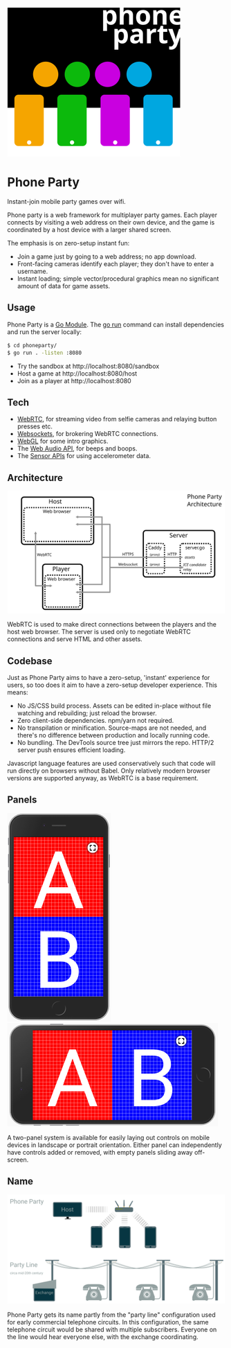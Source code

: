 ![Phone Party logo](docs/logo.svg)

# Phone Party

Instant-join mobile party games over wifi.

Phone party is a web framework for multiplayer party games. Each player connects by visiting a web address on their own device, and the game is coordinated by a host device with a larger shared screen.

The emphasis is on zero-setup instant fun:

- Join a game just by going to a web address; no app download.
- Front-facing cameras identify each player; they don't have to enter a username.
- Instant loading; simple vector/procedural graphics mean no significant amount of data for game assets.

## Usage

Phone Party is a [Go Module](https://github.com/golang/go/wiki/Modules). The [go run](https://golang.org/cmd/go/#hdr-Compile_and_run_Go_program) command can install dependencies and run the server locally:

```bash
$ cd phoneparty/
$ go run . -listen :8080
```

- Try the sandbox at http://localhost:8080/sandbox
- Host a game at http://localhost:8080/host
- Join as a player at http://localhost:8080

## Tech

- [WebRTC](https://developer.mozilla.org/en-US/docs/Web/API/WebRTC_API), for streaming video from selfie cameras and relaying button presses etc.
- [Websockets](https://developer.mozilla.org/en-US/docs/Web/API/WebSockets_API), for brokering WebRTC connections.
- [WebGL](https://developer.mozilla.org/en-US/docs/Web/API/WebGL_API) for some intro graphics.
- The [Web Audio API](https://developer.mozilla.org/en-US/docs/Web/API/Web_Audio_API), for beeps and boops.
- The [Sensor APIs](https://developer.mozilla.org/en-US/docs/Web/API/Sensor_APIs) for using accelerometer data.

## Architecture

![architecture-diagram](docs/architecture-diagram.svg)

WebRTC is used to make direct connections between the players and the host web browser. The server is used only to negotiate WebRTC connections and serve HTML and other assets.

## Codebase

Just as Phone Party aims to have a zero-setup, 'instant' experience for users, so too does it aim to have a zero-setup developer experience. This means:

- No JS/CSS build process. Assets can be edited in-place without file watching and rebuilding; just reload the browser.
- Zero client-side dependencies. npm/yarn not required.
- No transpilation or minification. Source-maps are not needed, and there's no difference between production and locally running code.
- No bundling. The DevTools source tree just mirrors the repo. HTTP/2 server push ensures efficient loading.

Javascript language features are used conservatively such that code will run directly on browsers without Babel. Only relatively modern browser versions are supported anyway, as WebRTC is a base requirement.

## Panels

![panels-portrait](docs/panels-portrait.png)
![panels-landscape](docs/panels-landscape.png)

A two-panel system is available for easily laying out controls on mobile devices in landscape or portrait orientation. Either panel can independently have controls added or removed, with empty panels sliding away off-screen.

## Name

![party-line](docs/party-line.svg)

Phone Party gets its name partly from the "party line" configuration used for early commercial telephone circuits. In this configuration, the same telephone circuit would be shared with multiple subscribers. Everyone on the line would hear everyone else, with the exchange coordinating.
